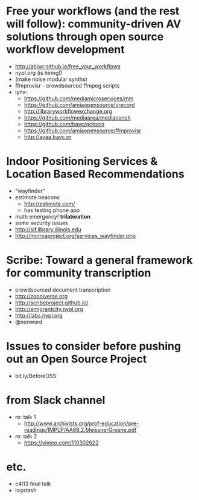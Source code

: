 Free your workflows (and the rest will follow): community-driven AV solutions through open source workflow development
===========
- http://ablwr.github.io/free_your_workflows
- nypl.org (is hiring!)
- (make noise modular synths)
- ffmprovisr - crowdsourced ffmpeg scripts
- lynx:
  * https://github.com/mediamicroservices/mm
  * https://github.com/amiaopensource/vrecord
  * http://libraryworkflowexchange.org
  * https://github.com/mediaarea/mediaconch
  * https://github.com/bavc/qctools
  * https://github.com/amiaopensource/ffmprovisr
  * http://avaa.bavc.or

Indoor Positioning Services & Location Based Recommendations
==========
- "wayfinder"
- estimote beacons
  - http://estimote.com/
  - has testing phone app
- math emergency! **trilateration**
- some security issues
- http://sif.library.illinois.edu
- http://minrvaproject.org/services_wayfinder.php

Scribe: Toward a general framework for community transcription
==========
- crowdsourced document transcription
- http://zooniverse.org
- http://scribeproject.github.io/
- http://emigrantcity.nypl.org
- http://labs.nypl.org
- @nonword

Issues to consider before pushing out an Open Source Project
==========
- bit.ly/BeforeOSS

from Slack channel
==========
- re: talk 1
  - http://www.archivists.org/prof-education/pre-readings/IMPLP/AA68.2.MeissnerGreene.pdf
- re: talk 2
  - https://vimeo.com/110302622

etc.
===========
- c4l13 final talk
- logstash
